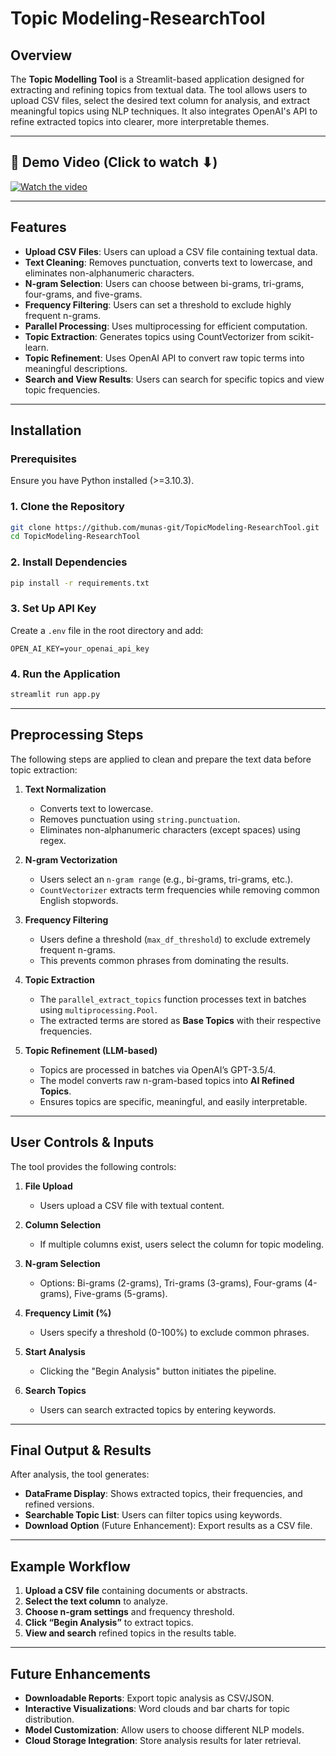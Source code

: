 # Topic Modeling-ResearchTool

## Overview
The **Topic Modelling Tool** is a Streamlit-based application designed for extracting and refining topics from textual data. The tool allows users to upload CSV files, select the desired text column for analysis, and extract meaningful topics using NLP techniques. It also integrates OpenAI's API to refine extracted topics into clearer, more interpretable themes.

---

## 🎥 Demo Video (Click to watch ⬇)  
[![Watch the video](https://img.youtube.com/vi/za5Z0IyRAaU/maxresdefault.jpg)](https://youtu.be/za5Z0IyRAaU)  

---

## Features
- **Upload CSV Files**: Users can upload a CSV file containing textual data.
- **Text Cleaning**: Removes punctuation, converts text to lowercase, and eliminates non-alphanumeric characters.
- **N-gram Selection**: Users can choose between bi-grams, tri-grams, four-grams, and five-grams.
- **Frequency Filtering**: Users can set a threshold to exclude highly frequent n-grams.
- **Parallel Processing**: Uses multiprocessing for efficient computation.
- **Topic Extraction**: Generates topics using CountVectorizer from scikit-learn.
- **Topic Refinement**: Uses OpenAI API to convert raw topic terms into meaningful descriptions.
- **Search and View Results**: Users can search for specific topics and view topic frequencies.

---

## Installation
### **Prerequisites**
Ensure you have Python installed (>=3.10.3).

### **1. Clone the Repository**

```bash
git clone https://github.com/munas-git/TopicModeling-ResearchTool.git
cd TopicModeling-ResearchTool
```

### **2. Install Dependencies**

```bash
pip install -r requirements.txt
```

### **3. Set Up API Key**
Create a `.env` file in the root directory and add:
```env
OPEN_AI_KEY=your_openai_api_key
```

### **4. Run the Application**
```bash
streamlit run app.py
```

---

## **Preprocessing Steps**
The following steps are applied to clean and prepare the text data before topic extraction:

1. **Text Normalization**
   - Converts text to lowercase.
   - Removes punctuation using `string.punctuation`.
   - Eliminates non-alphanumeric characters (except spaces) using regex.

2. **N-gram Vectorization**
   - Users select an `n-gram range` (e.g., bi-grams, tri-grams, etc.).
   - `CountVectorizer` extracts term frequencies while removing common English stopwords.

3. **Frequency Filtering**
   - Users define a threshold (`max_df_threshold`) to exclude extremely frequent n-grams.
   - This prevents common phrases from dominating the results.

4. **Topic Extraction**
   - The `parallel_extract_topics` function processes text in batches using `multiprocessing.Pool`.
   - The extracted terms are stored as **Base Topics** with their respective frequencies.

5. **Topic Refinement (LLM-based)**
   - Topics are processed in batches via OpenAI’s GPT-3.5/4.
   - The model converts raw n-gram-based topics into **AI Refined Topics**.
   - Ensures topics are specific, meaningful, and easily interpretable.

---

## **User Controls & Inputs**
The tool provides the following controls:

1. **File Upload**
   - Users upload a CSV file with textual content.

2. **Column Selection**
   - If multiple columns exist, users select the column for topic modeling.

3. **N-gram Selection**
   - Options: Bi-grams (2-grams), Tri-grams (3-grams), Four-grams (4-grams), Five-grams (5-grams).

4. **Frequency Limit (%)**
   - Users specify a threshold (0-100%) to exclude common phrases.

5. **Start Analysis**
   - Clicking the "Begin Analysis" button initiates the pipeline.

6. **Search Topics**
   - Users can search extracted topics by entering keywords.

---

## **Final Output & Results**
After analysis, the tool generates:

- **DataFrame Display**: Shows extracted topics, their frequencies, and refined versions.
- **Searchable Topic List**: Users can filter topics using keywords.
- **Download Option** (Future Enhancement): Export results as a CSV file.

---

## **Example Workflow**
1. **Upload a CSV file** containing documents or abstracts.
2. **Select the text column** to analyze.
3. **Choose n-gram settings** and frequency threshold.
4. **Click “Begin Analysis”** to extract topics.
5. **View and search** refined topics in the results table.

---

## **Future Enhancements**
- **Downloadable Reports**: Export topic analysis as CSV/JSON.
- **Interactive Visualizations**: Word clouds and bar charts for topic distribution.
- **Model Customization**: Allow users to choose different NLP models.
- **Cloud Storage Integration**: Store analysis results for later retrieval.
